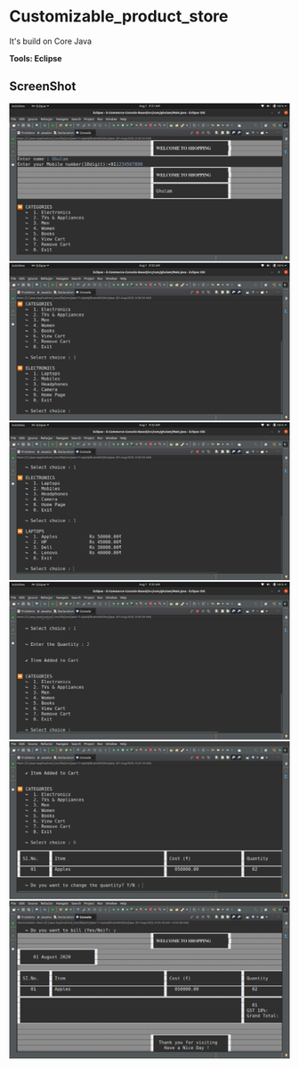 # Customizable_product_store

It's build on Core Java

**Tools: Eclipse**

## ScreenShot

![Login Page](screenshots/home.png)
![Login Page](screenshots/c1.png)
![Login Page](screenshots/product.png)
![Login Page](screenshots/add2cart.png)
![Login Page](screenshots/cart.png)
![Login Page](screenshots/bill.png)
